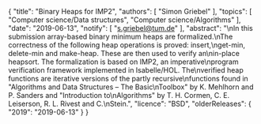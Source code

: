 {
    "title": "Binary Heaps for IMP2",
    "authors": [
        "Simon Griebel"
    ],
    "topics": [
        "Computer science/Data structures",
        "Computer science/Algorithms"
    ],
    "date": "2019-06-13",
    "notify": [
        "s.griebel@tum.de"
    ],
    "abstract": "\nIn this submission array-based binary minimum heaps are formalized.\nThe correctness of the following heap operations is proved: insert,\nget-min, delete-min and make-heap. These are then used to verify an\nin-place heapsort. The formalization is based on IMP2, an imperative\nprogram verification framework implemented in Isabelle/HOL. The\nverified heap functions are iterative versions of the partly recursive\nfunctions found in \"Algorithms and Data Structures – The Basic\nToolbox\" by K. Mehlhorn and P. Sanders and \"Introduction to\nAlgorithms\" by T. H. Cormen, C. E. Leiserson, R. L. Rivest and C.\nStein.",
    "licence": "BSD",
    "olderReleases": {
        "2019": "2019-06-13"
    }
}